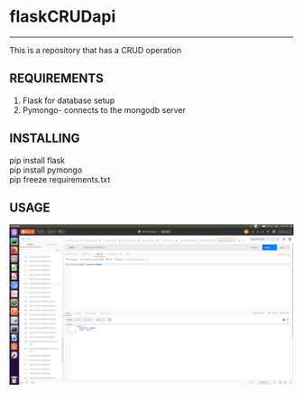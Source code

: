 # flaskCRUDapi
---------
This is a repository that has a CRUD operation

REQUIREMENTS
-----
1. Flask for database setup
2. Pymongo- connects to the mongodb server

INSTALLING
-----
pip install flask  
pip install pymongo  
pip freeze requirements.txt   

USAGE
-----
![alt text](assets/postupdate.png "Posts given data")

